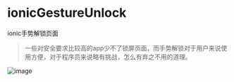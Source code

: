 # ionicGestureUnlock
ionic手势解锁页面   
>一些对安全要求比较高的app少不了锁屏页面，而手势解锁对于用户来说使用方便，对于程序员来说略有挑战，怎么有弃之不用的道理。

![image](https://github.com/sure2darling/ionicGestureUnlock/master/deblocking/dem.png)
